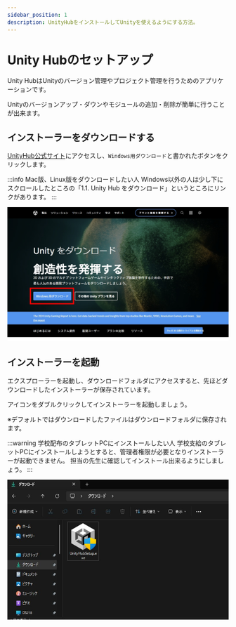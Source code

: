 ```yaml
---
sidebar_position: 1
description: UnityHubをインストールしてUnityを使えるようにする方法。
---
```


# Unity Hubのセットアップ

Unity HubはUnityのバージョン管理やプロジェクト管理を行うためのアプリケーションです。

Unityのバージョンアップ・ダウンやモジュールの追加・削除が簡単に行うことが出来ます。

## インストーラーをダウンロードする

[UnityHub公式サイト](https://unity.com/ja/download)にアクセスし、`Windows用ダウンロード`と書かれたボタンをクリックします。

:::info Mac版、Linux版をダウンロードしたい人
Windows以外の人は少し下にスクロールしたところの「1.1. Unity Hub をダウンロード」というところにリンクがあります。
:::

![Unity Hubダウンロードページのスクショ](./images/unityhub-download.jpg)

## インストーラーを起動

エクスプローラーを起動し、ダウンロードフォルダにアクセスすると、先ほどダウンロードしたインストーラーが保存されています。

アイコンをダブルクリックしてインストーラーを起動しましょう。

※デフォルトではダウンロードしたファイルはダウンロードフォルダに保存されます。


:::warning 学校配布のタブレットPCにインストールしたい人
学校支給のタブレットPCにインストールしようとすると、管理者権限が必要となりインストーラーが起動できません。
担当の先生に確認してインストール出来るようにしましょう。
:::

![ダウンロードフォルダ](./images/download-folder.jpg)